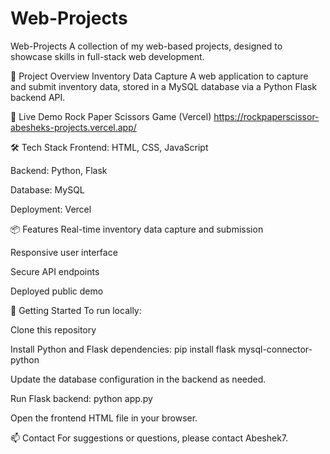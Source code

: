 # Web-Projects
Web-Projects
A collection of my web-based projects, designed to showcase skills in full-stack web development.

🧩 Project Overview
Inventory Data Capture
A web application to capture and submit inventory data, stored in a MySQL database via a Python Flask backend API.

🚀 Live Demo
Rock Paper Scissors Game (Vercel)
https://rockpaperscissor-abesheks-projects.vercel.app/

🛠 Tech Stack
Frontend: HTML, CSS, JavaScript

Backend: Python, Flask

Database: MySQL

Deployment: Vercel

📦 Features
Real-time inventory data capture and submission

Responsive user interface

Secure API endpoints

Deployed public demo

🏁 Getting Started
To run locally:

Clone this repository

Install Python and Flask dependencies:
pip install flask mysql-connector-python

Update the database configuration in the backend as needed.

Run Flask backend:
python app.py

Open the frontend HTML file in your browser.

📫 Contact
For suggestions or questions, please contact Abeshek7.
